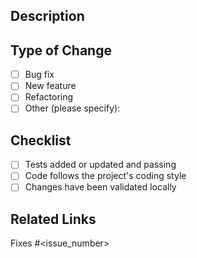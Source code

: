 ## Description

<!-- What does this PR do? How to test it? -->

## Type of Change

- [ ] Bug fix
- [ ] New feature
- [ ] Refactoring
- [ ] Other (please specify):

## Checklist

- [ ] Tests added or updated and passing
- [ ] Code follows the project's coding style
- [ ] Changes have been validated locally

## Related Links

<!-- Add links to related issues or tickets. -->
Fixes #<issue_number>
